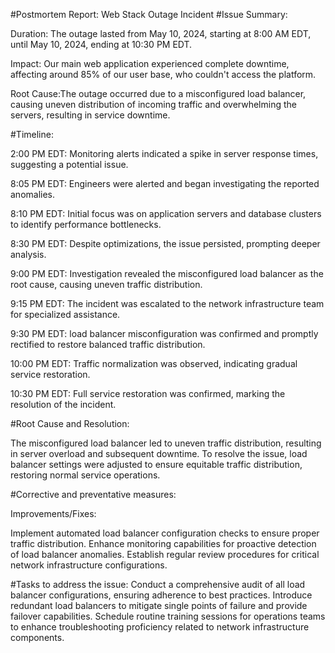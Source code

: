 #Postmortem Report: Web Stack Outage Incident
#Issue Summary:

Duration: The outage lasted from May 10, 2024, starting at 8:00 AM EDT, until May 10, 2024, ending at 10:30 PM EDT.

Impact: Our main web application experienced complete downtime, affecting around 85% of our user base, who couldn't access the platform.

Root Cause:The outage occurred due to a misconfigured load balancer, causing uneven distribution of incoming traffic and overwhelming the servers, resulting in service downtime.

#Timeline:

2:00 PM EDT: Monitoring alerts indicated a spike in server response times, suggesting a potential issue.

8:05 PM EDT: Engineers were alerted and began investigating the reported anomalies.

8:10 PM EDT: Initial focus was on application servers and database clusters to identify performance bottlenecks.

8:30 PM EDT: Despite optimizations, the issue persisted, prompting deeper analysis.

9:00 PM EDT: Investigation revealed the misconfigured load balancer as the root cause, causing uneven traffic distribution.

9:15 PM EDT: The incident was escalated to the network infrastructure team for specialized assistance.

9:30 PM EDT: load balancer misconfiguration was confirmed and promptly rectified to restore balanced traffic distribution.

10:00 PM EDT: Traffic normalization was observed, indicating gradual service restoration.

10:30 PM EDT: Full service restoration was confirmed, marking the resolution of the incident.

#Root Cause and Resolution:

The misconfigured load balancer led to uneven traffic distribution, resulting in server overload and subsequent downtime. To resolve the issue, load balancer settings were adjusted to ensure equitable traffic distribution, restoring normal service operations.

#Corrective and preventative measures:

Improvements/Fixes:

Implement automated load balancer configuration checks to ensure proper traffic distribution.
Enhance monitoring capabilities for proactive detection of load balancer anomalies.
Establish regular review procedures for critical network infrastructure configurations.

#Tasks to address the issue:
Conduct a comprehensive audit of all load balancer configurations, ensuring adherence to best practices.
Introduce redundant load balancers to mitigate single points of failure and provide failover capabilities.
Schedule routine training sessions for operations teams to enhance troubleshooting proficiency related to network infrastructure components.
